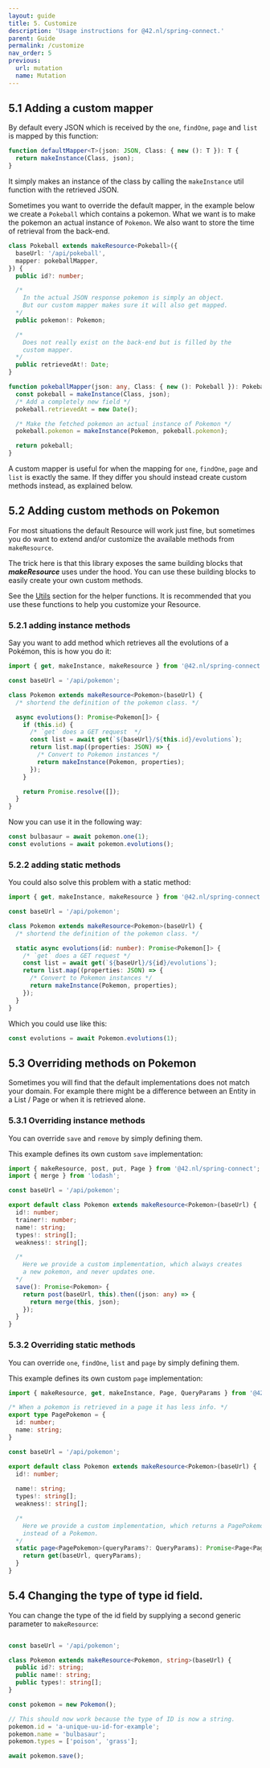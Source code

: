 ```yaml
---
layout: guide
title: 5. Customize
description: 'Usage instructions for @42.nl/spring-connect.'
parent: Guide
permalink: /customize
nav_order: 5
previous:
  url: mutation
  name: Mutation
---
```


## 5.1 Adding a custom mapper

By default every JSON which is received by the `one`, `findOne`, `page`
and `list` is mapped by this function:

```ts
function defaultMapper<T>(json: JSON, Class: { new (): T }): T {
  return makeInstance(Class, json);
}
```

It simply makes an instance of the class by calling the `makeInstance`
util function with the retrieved JSON.

Sometimes you want to override the default mapper, in the example
below we create a `Pokeball` which contains a pokemon. What we want
is to make the pokemon an actual instance of `Pokemon`. We also want
to store the time of retrieval from the back-end.

```ts
class Pokeball extends makeResource<Pokeball>({
  baseUrl: '/api/pokeball',
  mapper: pokeballMapper,
}) {
  public id?: number;

  /*
    In the actual JSON response pokemon is simply an object.
    But our custom mapper makes sure it will also get mapped.
  */
  public pokemon!: Pokemon;

  /* 
    Does not really exist on the back-end but is filled by the
    custom mapper.
  */
  public retrievedAt!: Date;
}

function pokeballMapper(json: any, Class: { new (): Pokeball }): Pokeball {
  const pokeball = makeInstance(Class, json);
  /* Add a completely new field */
  pokeball.retrievedAt = new Date();

  /* Make the fetched pokemon an actual instance of Pokemon */
  pokeball.pokemon = makeInstance(Pokemon, pokeball.pokemon);

  return pokeball;
}
```

A custom mapper is useful for when the mapping for `one`, `findOne`, `page`
and `list` is exactly the same. If they differ you should instead create
custom methods instead, as explained below.

## 5.2 Adding custom methods on Pokemon

For most situations the default Resource will work just fine, but sometimes you do want to extend and/or customize the available methods from `makeResource`.

The trick here is that this library exposes the same building
blocks that **_makeResource_** uses under the hood. You can use these
building blocks to easily create your own custom methods.

See the [Utils](https://42bv.github.io/mad-spring-connect/utils) section for the
helper functions. It is recommended that you use these functions to help you customize your Resource.

### 5.2.1 adding instance methods

Say you want to add method which retrieves all the evolutions of a Pokémon,
this is how you do it:

```ts
import { get, makeInstance, makeResource } from '@42.nl/spring-connect';

const baseUrl = '/api/pokemon';

class Pokemon extends makeResource<Pokemon>(baseUrl) {
  /* shortend the definition of the pokemon class. */

  async evolutions(): Promise<Pokemon[]> {
    if (this.id) {
      /* `get` does a GET request  */
      const list = await get(`${baseUrl}/${this.id}/evolutions`);
      return list.map((properties: JSON) => {
        /* Convert to Pokemon instances */
        return makeInstance(Pokemon, properties);
      });
    }

    return Promise.resolve([]);
  }
}
```

Now you can use it in the following way:

```ts
const bulbasaur = await pokemon.one(1);
const evolutions = await pokemon.evolutions();
```

### 5.2.2 adding static methods

You could also solve this problem with a static method:

```ts
import { get, makeInstance, makeResource } from '@42.nl/spring-connect';

const baseUrl = '/api/pokemon';

class Pokemon extends makeResource<Pokemon>(baseUrl) {
  /* shortend the definition of the pokemon class. */

  static async evolutions(id: number): Promise<Pokemon[]> {
    /* `get` does a GET request */
    const list = await get(`${baseUrl}/${id}/evolutions`);
    return list.map((properties: JSON) => {
      /* Convert to Pokemon instances */
      return makeInstance(Pokemon, properties);
    });
  }
}
```

Which you could use like this:

```ts
const evolutions = await Pokemon.evolutions(1);
```

## 5.3 Overriding methods on Pokemon

Sometimes you will find that the default implementations does not match
your domain. For example there might be a difference between an Entity
in a List / Page or when it is retrieved alone.

### 5.3.1 Overriding instance methods

You can override `save` and `remove` by simply defining them.

This example defines its own custom `save` implementation:

```ts
import { makeResource, post, put, Page } from '@42.nl/spring-connect';
import { merge } from 'lodash';

const baseUrl = '/api/pokemon';

export default class Pokemon extends makeResource<Pokemon>(baseUrl) {
  id!: number;
  trainer!: number;
  name!: string;
  types!: string[];
  weakness!: string[];

  /*
    Here we provide a custom implementation, which always creates
    a new pokemon, and never updates one.
  */
  save(): Promise<Pokemon> {
    return post(baseUrl, this).then((json: any) => {
      return merge(this, json);
    });
  }
}
```

### 5.3.2 Overriding static methods

You can override `one`, `findOne`, `list` and `page` by simply defining them.

This example defines its own custom `page` implementation:

```ts
import { makeResource, get, makeInstance, Page, QueryParams } from '@42.nl/spring-connect';

/* When a pokemon is retrieved in a page it has less info. */
export type PagePokemon = {
  id: number;
  name: string;
}

const baseUrl = '/api/pokemon';

export default class Pokemon extends makeResource<Pokemon>(baseUrl) {
  id!: number;
 
  name!: string;
  types!: string[];
  weakness!: string[];

  /*
    Here we provide a custom implementation, which returns a PagePokemon
    instead of a Pokemon.
  */
  static page<PagePokemon>(queryParams?: QueryParams): Promise<Page<PagePokemon>> {
    return get(baseUrl, queryParams);
  }
}
```

## 5.4 Changing the type of type id field.

You can change the type of the id field by supplying a second generic
parameter to `makeResource`:

```ts

const baseUrl = '/api/pokemon';

class Pokemon extends makeResource<Pokemon, string>(baseUrl) {
  public id?: string;
  public name!: string;
  public types!: string[];
}

const pokemon = new Pokemon();

// This should now work because the type of ID is now a string.
pokemon.id = 'a-unique-uu-id-for-example';
pokemon.name = 'bulbasaur';
pokemon.types = ['poison', 'grass'];

await pokemon.save();

```
